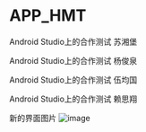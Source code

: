 # APP_HMT
Android Studio上的合作测试
苏湘堡

Android Studio上的合作测试
杨俊泉

Android Studio上的合作测试
伍均国

Android Studio上的合作测试
赖思翔


新的界面图片
 ![image](https://github.com/3320751304/APP_HMT.git/images/show_menu.png)